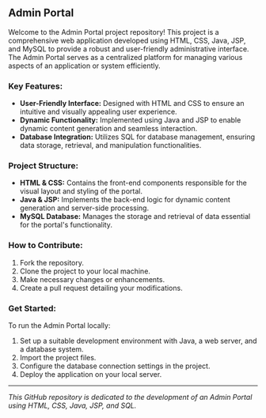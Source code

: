 ## Admin Portal

Welcome to the Admin Portal project repository! This project is a comprehensive web application developed using HTML, CSS, Java, JSP, and MySQL to provide a robust and user-friendly administrative interface. The Admin Portal serves as a centralized platform for managing various aspects of an application or system efficiently.

### Key Features:
- **User-Friendly Interface:** Designed with HTML and CSS to ensure an intuitive and visually appealing user experience.
- **Dynamic Functionality:** Implemented using Java and JSP to enable dynamic content generation and seamless interaction.
- **Database Integration:** Utilizes SQL for database management, ensuring data storage, retrieval, and manipulation functionalities.

### Project Structure:
- **HTML & CSS:** Contains the front-end components responsible for the visual layout and styling of the portal.
- **Java & JSP:** Implements the back-end logic for dynamic content generation and server-side processing.
- **MySQL Database:** Manages the storage and retrieval of data essential for the portal's functionality.

### How to Contribute:
1. Fork the repository.
2. Clone the project to your local machine.
3. Make necessary changes or enhancements.
4. Create a pull request detailing your modifications.

### Get Started:
To run the Admin Portal locally:
1. Set up a suitable development environment with Java, a web server, and a database system.
2. Import the project files.
3. Configure the database connection settings in the project.
4. Deploy the application on your local server.

---

*This GitHub repository is dedicated to the development of an Admin Portal using HTML, CSS, Java, JSP, and SQL.*
